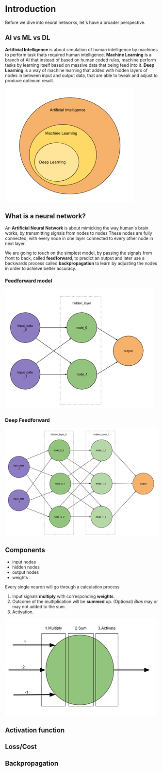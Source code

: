 # Introduction
Before we dive into neural networks, let's have a broader perspective.

## AI vs ML vs DL
**Artificial Intelligence** is about simulation of human intelligence by machines to perform task thats required human intelligence. **Machine Learning** is a branch of AI that instead of based on human coded rules, machine perform tasks by learning itself based on massive data that being feed into it. **Deep Learning** is a way of machine learning that added with hidden layers of nodes in between input and output data, that are able to tweak and adjust to produce optimum result.

![AI vs ML vs DL](/images/chart01.png)

## What is a neural network?
An **Artificial Neural Network** is about mimicking the way human's brain works, by transmitting signals from nodes to nodes  These nodes are fully connected, with every node in one layer connected to every other node in next layer.

We are going to touch on the simplest model, by passing the signals from front to back, called **feedforward**, to predict an output and later use a backwards process called **backpropagation** to learn by adjusting the nodes in order to achieve better accuracy.

### Feedforward model
![Feedforward model](/images/feedforward.png)

### Deep Feedforward
![A 'deeper' feedforward example](/images/simple_nn.png)

## Components
 * input nodes
 * hidden nodes
 * output nodes
 * weights

Every single neuron will go through a calculation process.
  1. Input signals **multiply** with corresponding **weights**.
  2. Outcome of the multiplication will be **summed** up. (Optional) *Bias* may or may not added to the sum.
  3. Activation.

![A neuron](/images/neuron.png)

## Activation function

## Loss/Cost

## Backpropagation
